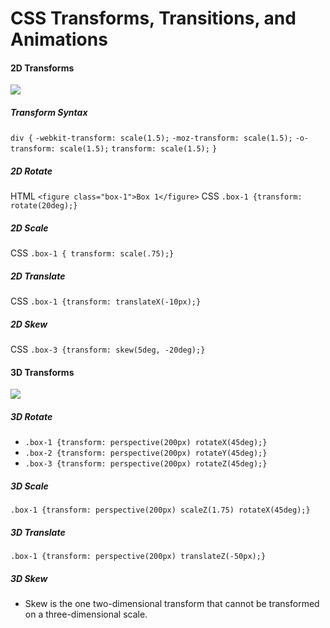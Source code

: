 # CSS Transforms, Transitions, and Animations

#### 2D Transforms
![](https://www.ekioh.com/wp-content/uploads/opacity.gif)
##### Transform Syntax
`div {`
  `-webkit-transform: scale(1.5);`
     `-moz-transform: scale(1.5);`
       `-o-transform: scale(1.5);`
          `transform: scale(1.5);`
`}`

##### 2D Rotate
HTML
`<figure class="box-1">Box 1</figure>`
CSS
`.box-1 {transform: rotate(20deg);}`
##### 2D Scale
CSS
`.box-1 { transform: scale(.75);}`
##### 2D Translate
CSS
`.box-1 {transform: translateX(-10px);}`
##### 2D Skew
CSS
`.box-3 {transform: skew(5deg, -20deg);}`

#### 3D Transforms

![](https://i2.wp.com/css-tricks.com/wp-content/uploads/2017/06/cube_min_ani.gif)

##### 3D Rotate

- `.box-1 {transform: perspective(200px) rotateX(45deg);}`
- `.box-2 {transform: perspective(200px) rotateY(45deg);}`
- `.box-3 {transform: perspective(200px) rotateZ(45deg);}`

##### 3D Scale
`.box-1 {transform: perspective(200px) scaleZ(1.75) rotateX(45deg);}`

##### 3D Translate
`.box-1 {transform: perspective(200px) translateZ(-50px);}`

##### 3D Skew
- Skew is the one two-dimensional transform that cannot be transformed on a three-dimensional scale.
